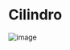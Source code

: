 # Cilindro
![image](https://github.com/CodyMaster8/Cilindro/assets/148461269/5da03c0b-3c1b-452c-a08f-2f46eaa9381b)
